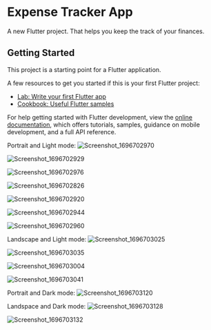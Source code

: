 # Expense Tracker App

A new Flutter project. That helps you keep the track of your finances.

## Getting Started

This project is a starting point for a Flutter application.

A few resources to get you started if this is your first Flutter project:

- [Lab: Write your first Flutter app](https://docs.flutter.dev/get-started/codelab)
- [Cookbook: Useful Flutter samples](https://docs.flutter.dev/cookbook)

For help getting started with Flutter development, view the
[online documentation](https://docs.flutter.dev/), which offers tutorials,
samples, guidance on mobile development, and a full API reference.


Portrait and Light mode:
![Screenshot_1696702970](https://github.com/roshan-04/EXPENSE_TRACKER/assets/114808624/bee3d286-f04b-4db1-a234-8000ef307f6d)

![Screenshot_1696702929](https://github.com/roshan-04/EXPENSE_TRACKER/assets/114808624/f4e04802-6df6-47a8-a552-e3956ddba089)

![Screenshot_1696702976](https://github.com/roshan-04/EXPENSE_TRACKER/assets/114808624/88fbad25-4820-4da3-a371-4ef8a6b45257)

![Screenshot_1696702826](https://github.com/roshan-04/EXPENSE_TRACKER/assets/114808624/c2387b1c-3d67-4636-81d6-e2128cd16aa5)

![Screenshot_1696702920](https://github.com/roshan-04/EXPENSE_TRACKER/assets/114808624/8a78ea1d-0c0f-42af-b884-c5a4ed966382)

![Screenshot_1696702944](https://github.com/roshan-04/EXPENSE_TRACKER/assets/114808624/a997bca1-5000-4ea5-a3c5-f9a4204cfa44)

![Screenshot_1696702960](https://github.com/roshan-04/EXPENSE_TRACKER/assets/114808624/84c63f82-21c1-40b1-9b63-a7c4305147dc)


Landscape and Light mode:
![Screenshot_1696703025](https://github.com/roshan-04/EXPENSE_TRACKER/assets/114808624/bd8f8e99-7ea7-41e5-a216-5d7a339e5697)

![Screenshot_1696703035](https://github.com/roshan-04/EXPENSE_TRACKER/assets/114808624/4c8bb264-4ab7-4795-802b-3896f52e9da6)

![Screenshot_1696703004](https://github.com/roshan-04/EXPENSE_TRACKER/assets/114808624/07f5f9b7-06d5-4ccc-b4f5-d644cc975162)

![Screenshot_1696703041](https://github.com/roshan-04/EXPENSE_TRACKER/assets/114808624/0bc1f109-c0f2-411e-acf0-2aa1816d87a0)



Portrait and Dark mode:
![Screenshot_1696703120](https://github.com/roshan-04/EXPENSE_TRACKER/assets/114808624/1f360361-dcbe-4c33-ac8d-2e5db4e7c60f)


Landspace and Dark mode:
![Screenshot_1696703128](https://github.com/roshan-04/EXPENSE_TRACKER/assets/114808624/751d0ba5-9176-4e01-bef5-4af6141ae598)

![Screenshot_1696703132](https://github.com/roshan-04/EXPENSE_TRACKER/assets/114808624/2e713c71-24fe-4cb7-945c-920d31e11d23)
